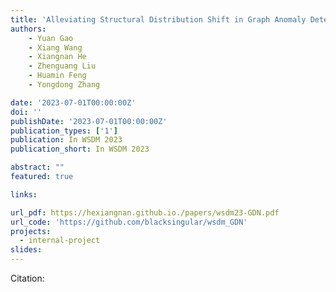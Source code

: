 ```yaml
---
title: 'Alleviating Structural Distribution Shift in Graph Anomaly Detection'
authors:
	- Yuan Gao
	- Xiang Wang
	- Xiangnan He
	- Zhenguang Liu
	- Huamin Feng 
	- Yongdong Zhang

date: '2023-07-01T00:00:00Z'
doi: ''
publishDate: '2023-07-01T00:00:00Z'
publication_types: ['1']
publication: In WSDM 2023 
publication_short: In WSDM 2023 

abstract: ""
featured: true

links:

url_pdf: https://hexiangnan.github.io./papers/wsdm23-GDN.pdf
url_code: 'https://github.com/blacksingular/wsdm_GDN'
projects:
  - internal-project
slides:
---
```




Citation:
